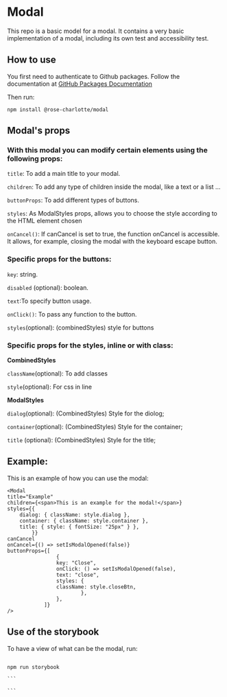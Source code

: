 # Modal

This repo is a basic model for a modal.
It contains a very basic implementation of a modal, including its own test and accessibility test.

## How to use

You first need to authenticate to Github packages. Follow the documentation at [GitHub Packages Documentation](https://docs.github.com/en/packages/working-with-a-github-packages-registry/working-with-the-npm-registry#installing-a-package)

Then run:

```
npm install @rose-charlotte/modal
```

## Modal's props

### With this modal you can modify certain elements using the following props:

`title`: To add a main title to your modal.

`children`: To add any type of children inside the modal, like a text or a list ...

`buttonProps`: To add different types of buttons.

`styles`: As ModalStyles props, allows you to choose the style according to the HTML element chosen

`onCancel()`: If canCancel is set to true, the function onCancel is accessible. It allows, for example, closing the modal with the keyboard escape button.

### Specific props for the buttons:

`key`: string.

`disabled` (optional): boolean.

`text`:To specify button usage.

`onClick()`: To pass any function to the button.

`styles`(optional): (combinedStyles) style for buttons

### Specific props for the styles, inline or with class:

**CombinedStyles**

`className`(optional): To add classes

`style`(optional): For css in line

**ModalStyles**

`dialog`(optional): (CombinedStyles) Style for the diolog;

`container`(optional): (CombinedStyles) Style for the container;

`title` (optional): (CombinedStyles) Style for the title;

## Example:

This is an example of how you can use the modal:

```
<Modal
title="Example"
children={<span>This is an example for the modal!</span>}
styles={{
    dialog: { className: style.dialog },
    container: { className: style.container },
    title: { style: { fontSize: "25px" } },
        }}
canCancel
onCancel={() => setIsModalOpened(false)}
buttonProps={[
                {
                key: "Close",
                onClick: () => setIsModalOpened(false),
                text: "close",
                styles: {
                className: style.closeBtn,
                        },
                },
            ]}
/>
```

## Use of the storybook

To have a view of what can be the modal, run:

````

npm run storybook

```

```
````
